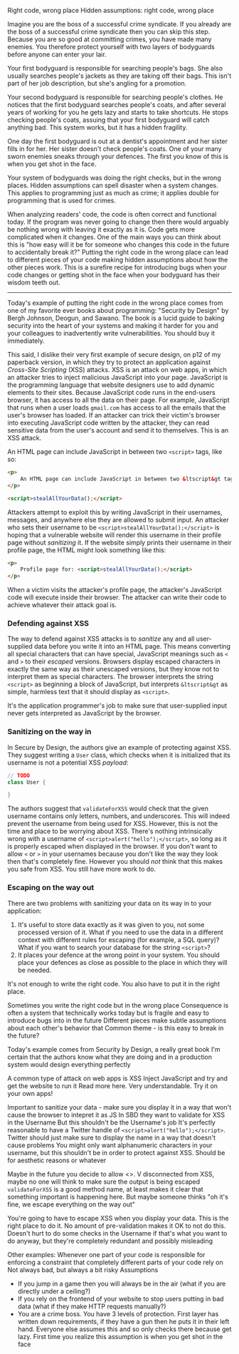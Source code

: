 Right code, wrong place
Hidden assumptions: right code, wrong place


Imagine you are the boss of a successful crime syndicate. If you already are the boss of a successful crime syndicate then you can skip this step. Because you are so good at committing crimes, you have made many enemies. You therefore protect yourself with two layers of bodyguards before anyone can enter your lair.

Your first bodyguard is responsible for searching people's bags. She also usually searches people's jackets as they are taking off their bags. This isn't part of her job description, but she's angling for a promotion.

Your second bodyguard is responsible for searching people's clothes. He notices that the first bodyguard searches people's coats, and after several years of working for you he gets lazy and starts to take shortcuts. He stops checking people's coats, assuing that your first bodyguard will catch anything bad. This system works, but it has a hidden fragility.

One day the first bodyguard is out at a dentist's appointment and her sister fills in for her. Her sister doesn't check people's coats. One of your many sworn enemies sneaks through your defences. The first you know of this is when you get shot in the face.

Your system of bodyguards was doing the right checks, but in the wrong places. Hidden assumptions can spell disaster when a system changes. This applies to programming just as much as crime; it applies double for programming that is used for crimes.

When analyzing readers' code, the code is often correct and functional today. If the program was never going to change then there would arguably be nothing wrong with leaving it exactly as it is. Code gets more complicated when it changes. One of the main ways you can think about this is "how easy will it be for someone who changes this code in the future to accidentally break it?" Putting the right code in the wrong place can lead to different pieces of your code making hidden assumptions about how the other pieces work. This is a surefire recipe for introducing bugs when your code changes or getting shot in the face when your bodyguard has their wisdom teeth out.

----

Today's example of putting the right code in the wrong place comes from one of my favorite ever books about programming: 
"Security by Design" by Bergh Johnson, Deogun, and Sawano. The book is a lucid guide to baking security into the heart of your systems and making it harder for you and your colleagues to inadvertently write vulnerabilities. You should buy it immediately.

This said, I dislike their very first example of secure design, on p12 of my paperback version, in which they try to protect an application against *Cross-Site Scripting* (XSS) attacks. XSS is an attack on web apps, in which an attacker tries to inject malicious JavaScript into your page. JavaScript is the programming language that website designers use to add dynamic elements to their sites. Because JavaScript code runs in the end-users browser, it has access to all the data on their page. For example, JavaScript that runs when a user loads `gmail.com` has access to all the emails that the user's browser has loaded. If an attacker can trick their victim's browser into executing JavaScript code written by the attacker, they can read sensitive data from the user's account and send it to themselves. This is an XSS attack.

An HTML page can include JavaScript in between two `<script>` tags, like so:

```html
<p>
    An HTML page can include JavaScript in between two &ltscript&gt tags, like so:
</p>

<script>stealAllYourData();</script>
```

Attackers attempt to exploit this by writing JavaScript in their usernames, messages, and anywhere else they are allowed to submit input. An attacker who sets their username to be `<script>stealAllYourData();</script>` is hoping that a vulnerable website will render this username in their profile page without *sanitizing* it. If the website simply prints their username in their profile page, the HTML might look something like this:

```html
<p>
    Profile page for: <script>stealAllYourData();</script>
</p>
```

When a victim visits the attacker's profile page, the attacker's JavaScript code will execute inside their browser. The attacker can write their code to achieve whatever their attack goal is.

### Defending against XSS

The way to defend against XSS attacks is to *sanitize* any and all user-supplied data before you write it into an HTML page. This means converting all special characters that can have special, JavaScript meanings such as `<` and `>` to their *escaped* versions. Browsers display escaped characters in exactly the same way as their unescaped versions, but they know not to interpret them as special characters. The browser interprets the string `<script>` as beginning a block of JavaScript, but interprets `&ltscript&gt` as simple, harmless text that it should display as `<script>`.

It's the application programmer's job to make sure that user-supplied input never gets interpreted as JavaScript by the browser.

### Sanitizing on the way in

In Secure by Design, the authors give an example of protecting against XSS. They suggest writing a `User` class, which checks when it is initialized that its username is not a potential XSS *payload*:

```java
// TODO
class User {

}
```

The authors suggest that `validateForXSS` would check that the given username contains only letters, numbers, and underscores. This will indeed prevent the username from being used for XSS. However, this is not the time and place to be worrying about XSS. There's nothing intrinsically wrong with a username of `<script>alert("hello");</script>`, so long as it is properly escaped when displayed in the browser. If you don't want to allow `<` or `>` in your usernames because you don't like the way they look then that's completely fine. However you should *not* think that this makes you safe from XSS. You still have more work to do.

### Escaping on the way out

There are two problems with sanitizing your data on its way in to your application:

1. It's useful to store data exactly as it was given to you, not some processed version of it. What if you need to use the data in a different context with different rules for escaping (for example, a SQL query)? What if you want to search your database for the string `<script>`?
2. It places your defence at the wrong point in your system. You should place your defences as close as possible to the place in which they will be needed.





It's not enough to write the right code. You also have to put it in the right place.



Sometimes you write the right code but in the wrong place
Consequence is often a system that technically works today but is fragile and easy to introduce bugs into in the future
Different pieces make subtle assumptions about each other's behavior that 
Common theme - is this easy to break in the future?


Today's example comes from Security by Design, a really great book
I'm certain that the authors know what they are doing and in a production system would design everything perfectly

A common type of attack on web apps is XSS
Inject JavaScript and try and get the website to run it
Read more here. Very understandable. Try it on your own apps!

Important to sanitize your data - make sure you display it in a way that won't cause the browser to intepret it as JS
In SBD they want to validate for XSS in the Username
But this shouldn't be the Username's job
It's perfectly reasonable to have a Twitter handle of `<script>alert("hello");</script>`. Twitter should just make sure to display the name in a way that doesn't cause problems
You might only want alphanumeric characters in your username, but this shouldn't be in order to protect against XSS. Should be for aesthetic reasons or whatever

Maybe in the future you decide to allow <>. V disconnected from XSS, maybe no one will think to make sure the output is being escaped
`validateForXSS` is a good method name, at least makes it clear that something important is happening here.
But maybe someone thinks "oh it's fine, we escape everything on the way out"

You're going to have to escape XSS when you display your data. This is the right place to do it. No amount of pre-validation makes it OK to not do this.
Doesn't hurt to do some checks in the Username if that's what you want to do anyway, but they're completely redundant and possibly misleading

Other examples:
Whenever one part of your code is responsible for enforcing a constraint that completely different parts of your code rely on
Not always bad, but always a bit risky 
Assumptions

* If you jump in a game then you will always be in the air (what if you are directly under a ceiling?)
* If you rely on the frontend of your website to stop users putting in bad data (what if they make HTTP requests manually?)
* You are a crime boss. You have 3 levels of protection. First layer has written down requirements, if they have a gun then he puts it in their left hand. Everyone else assumes this and so only checks there because get lazy.
First time you realize this assumption is when you get shot in the face